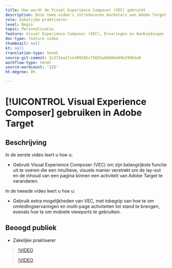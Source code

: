 ```yaml
---
title: Hoe wordt de Visual Experience Composer (VEC) gebruikt
description: Deze twee video's introduceren marketers aan Adobe Target Visual Experience Composer (VEC). Bekijk deze video's om te leren hoe u activiteiten kunt maken met behulp van de VEC.
role: Zakelijke praktiserer
level: Begin
topic: Personalisatie
feature: Visual Experience Composer (VEC), Ervaringen en Aanbiedingen
doc-type: feature video
thumbnail: null
kt: null
translation-type: tm+mt
source-git-commit: 2c371ea17ce38928bcf3655a0d604a69e29963a0
workflow-type: tm+mt
source-wordcount: '122'
ht-degree: 0%

---
```



# [!UICONTROL Visual Experience Composer] gebruiken in Adobe Target

## Beschrijving

In de eerste video leert u hoe u:

* Gebruik Visual Experience Composer (VEC) om zijn belangrijkste functie uit te voeren die een intuïtieve, visuele manier verstrekt om de lay-out en de inhoud van een pagina binnen een activiteit van Adobe Target te veranderen.

In de tweede video leert u hoe u:

* Gebruik extra mogelijkheden van VEC, met inbegrip van hoe te om omleidingservaringen en multi-page activiteiten tot stand te brengen, evenals hoe te om mobiele viewports te gebruiken.

## Beoogd publiek

* Zakelijke praktiserer

>[!VIDEO](https://video.tv.adobe.com/v/17399/?quality=12)

>[!VIDEO](https://video.tv.adobe.com/v/17401/?quality=12)
